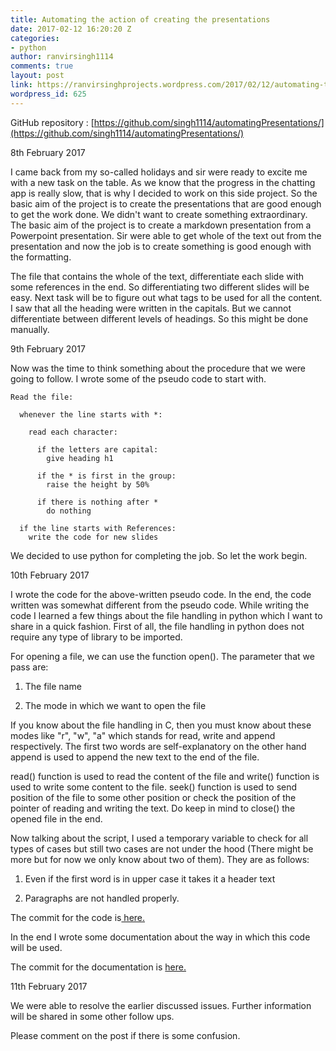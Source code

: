 ```yaml
---
title: Automating the action of creating the presentations
date: 2017-02-12 16:20:20 Z
categories:
- python
author: ranvirsingh1114
comments: true
layout: post
link: https://ranvirsinghprojects.wordpress.com/2017/02/12/automating-the-action-of-creating-the-presentations/
wordpress_id: 625
---
```


GitHub repository : [https://github.com/singh1114/automatingPresentations/](https://github.com/singh1114/automatingPresentations/)

8th February 2017

I came back from my so-called holidays and sir were ready to excite me with a new task on the table. As we know that the progress in the chatting app is really slow, that is why I decided to work on this side project. So the basic aim of the project is to create the presentations that are good enough to get the work done. We didn't want to create something extraordinary. The basic aim of the project is to create a markdown presentation from a Powerpoint presentation. Sir were able to get whole of the text out from the presentation and now the job is to create something is good enough with the formatting.

The file that contains the whole of the text, differentiate each slide with some references in the end. So differentiating two different slides will be easy. Next task will be to figure out what tags to be used for all the content. I saw that all the heading were written in the capitals. But we cannot differentiate between different levels of headings. So this might be done manually.

9th February 2017

Now was the time to think something about the procedure that we were going to follow. I wrote some of the pseudo code to start with.

    
    Read the file:
    
      whenever the line starts with *:
    
        read each character:
    
          if the letters are capital:
            give heading h1
    
          if the * is first in the group:
            raise the height by 50%
    
          if there is nothing after *
            do nothing
    
      if the line starts with References:
        write the code for new slides
    
    


We decided to use python for completing the job. So let the work begin.

10th February 2017

I wrote the code for the above-written pseudo code. In the end, the code written was somewhat different from the pseudo code. While writing the code I learned a few things about the file handling in python which I want to share in a quick fashion. First of all, the file handling in python does not require any type of library to be imported.

For opening a file, we can use the function open(). The parameter that we pass are:



 	
  1. The file name

 	
  2. The mode in which we want to open the file


If you know about the file handling in C, then you must know about these modes like "r", "w", "a" which stands for read, write and append respectively. The first two words are self-explanatory on the other hand append is used to append the new text to the end of the file.

read() function is used to read the content of the file and write() function is used to write some content to the file. seek() function is used to send position of the file to some other position or check the position of the pointer of reading and writing the text. Do keep in mind to close() the opened file in the end.

Now talking about the script, I used a temporary variable to check for all types of cases but still two cases are not under the hood (There might be more but for now we only know about two of them). They are as follows:

 	
  1. Even if the first word is in upper case it takes it a header text

 	
  2. Paragraphs are not handled properly.


The commit for the code is[ here.](https://github.com/singh1114/automatingPresentations/commit/956bf66deacb17fe23eb9393139464d0b23ff0f3)

In the end I wrote some documentation about the way in which this code will be used.

The commit for the documentation is [here.](https://github.com/singh1114/automatingPresentations/commit/312ab6061df88453171b0ed618cded016ef0b7bf)

11th February 2017

We were able to resolve the earlier discussed issues. Further information will be shared in some other follow ups.

Please comment on the post if there is some confusion.
